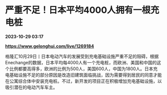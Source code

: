 # 严重不足！日本平均4000人拥有一根充电桩

**2023-10-29 03:17**

**https://www.gelonghui.com/live/1269184**

格隆汇10月29日丨日本电动汽车的发展受到充电基础设施严重不足的阻碍，根据Enechange的数据，日本平均每4000人有一个充电桩，而欧洲、美国和中国的这个比例都要高得多，欧洲的比例为500人，美国600人，中国为1800人。日本充电基础设施不足的部分原因是改造旧建筑面临挑战，因为需要得到居民的同意才能在公寓综合体中安装充电桩。不过，新开发的项目正在积极增加充电基础设施，以吸引潜在的电动汽车车主。